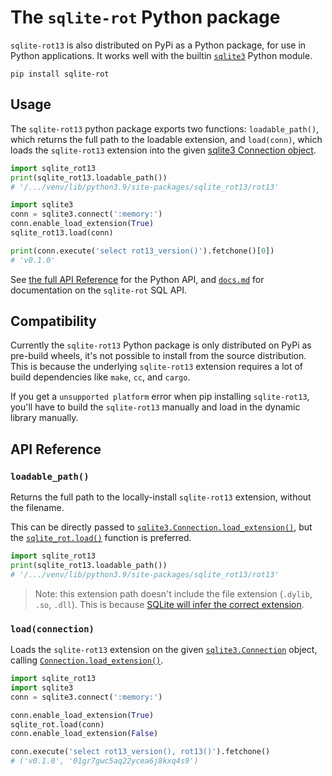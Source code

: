 # The `sqlite-rot` Python package

`sqlite-rot13` is also distributed on PyPi as a Python package, for use in Python applications. It works well with the builtin [`sqlite3`](https://docs.python.org/3/library/sqlite3.html) Python module.

```
pip install sqlite-rot
```

## Usage

The `sqlite-rot13` python package exports two functions: `loadable_path()`, which returns the full path to the loadable extension, and `load(conn)`, which loads the `sqlite-rot13` extension into the given [sqlite3 Connection object](https://docs.python.org/3/library/sqlite3.html#connection-objects).

```python
import sqlite_rot13
print(sqlite_rot13.loadable_path())
# '/.../venv/lib/python3.9/site-packages/sqlite_rot13/rot13'

import sqlite3
conn = sqlite3.connect(':memory:')
conn.enable_load_extension(True)
sqlite_rot13.load(conn)

print(conn.execute('select rot13_version()').fetchone()[0])
# 'v0.1.0'
```

See [the full API Reference](#api-reference) for the Python API, and [`docs.md`](../../docs.md) for documentation on the `sqlite-rot` SQL API.

## Compatibility

Currently the `sqlite-rot13` Python package is only distributed on PyPi as pre-build wheels, it's not possible to install from the source distribution. This is because the underlying `sqlite-rot13` extension requires a lot of build dependencies like `make`, `cc`, and `cargo`.

If you get a `unsupported platform` error when pip installing `sqlite-rot13`, you'll have to build the `sqlite-rot13` manually and load in the dynamic library manually.

## API Reference

<h3 name="loadable_path"><code>loadable_path()</code></h3>

Returns the full path to the locally-install `sqlite-rot13` extension, without the filename.

This can be directly passed to [`sqlite3.Connection.load_extension()`](https://docs.python.org/3/library/sqlite3.html#sqlite3.Connection.load_extension), but the [`sqlite_rot.load()`](#load) function is preferred.

```python
import sqlite_rot13
print(sqlite_rot13.loadable_path())
# '/.../venv/lib/python3.9/site-packages/sqlite_rot13/rot13'
```

> Note: this extension path doesn't include the file extension (`.dylib`, `.so`, `.dll`). This is because [SQLite will infer the correct extension](https://www.sqlite.org/loadext.html#loading_an_extension).

<h3 name="load"><code>load(connection)</code></h3>

Loads the `sqlite-rot13` extension on the given [`sqlite3.Connection`](https://docs.python.org/3/library/sqlite3.html#sqlite3.Connection) object, calling [`Connection.load_extension()`](https://docs.python.org/3/library/sqlite3.html#sqlite3.Connection.load_extension).

```python
import sqlite_rot13
import sqlite3
conn = sqlite3.connect(':memory:')

conn.enable_load_extension(True)
sqlite_rot.load(conn)
conn.enable_load_extension(False)

conn.execute('select rot13_version(), rot13()').fetchone()
# ('v0.1.0', '01gr7gwc5aq22ycea6j8kxq4s9')
```
